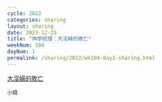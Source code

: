 ```yaml
---
cycle: 2022
categories: sharing
layout: sharing
date: 2023-12-25
title: "神學梳理：大淫婦的敗亡"
weekNum: 104
dayNum: 1
permalink: /sharing/2022/wk104-day1-sharing.html
---
```


[大淫婦的敗亡](https://eccseattle.github.io/media/sharing/2022/wk104/2023-12-25-bin.m4a)

`小錢`